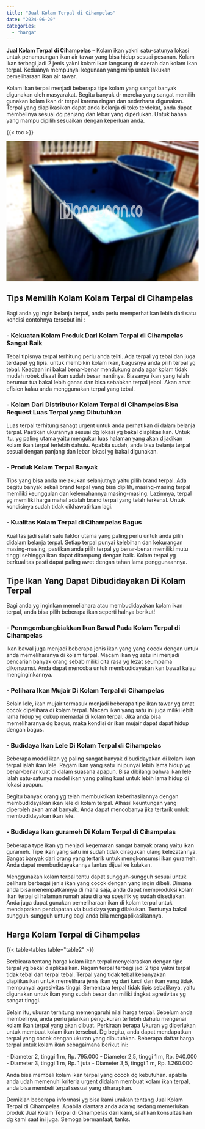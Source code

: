 ```yaml
---
title: "Jual Kolam Terpal di Cihampelas"
date: "2024-06-20"
categories: 
  - "harga"
---
```


**Jual Kolam Terpal di Cihampelas** – Kolam ikan yakni satu-satunya lokasi untuk penampungan ikan air tawar yang bisa hidup sesuai pesanan. Kolam ikan terbagi jadi 2 jenis yakni kolam ikan langsung dr daerah dan kolam ikan terpal. Keduanya mempunyai kegunaan yang mirip untuk lakukan pemeliharaan ikan air tawar.

Kolam ikan terpal menjadi beberapa tipe kolam yang sangat banyak digunakan oleh masyarakat. Begitu banyak dr mereka yang sangat memilih gunakan kolam ikan dr terpal karena ringan dan sederhana digunakan. Terpal yang diaplikasikan dapat anda belanja di toko terdekat, anda dapat membelinya sesuai dg panjang dan lebar yang diperlukan. Untuk bahan yang mampu dipilih sesuaikan dengan keperluan anda.

{{< toc >}}

![Jual Kolam Terpal di Cihampelas](/images/jual-kolam-terpal-22.png)

## Tips Memilih Kolam Kolam Terpal di Cihampelas

Bagi anda yg ingin belanja terpal, anda perlu memperhatikan lebih dari satu kondisi contohnya tersebut ini :

### \- Kekuatan Kolam Produk Dari Kolam Terpal di Cihampelas Sangat Baik

Tebal tipisnya terpal terhitung perlu anda teliti. Ada terpal yg tebal dan juga terdapat yg tipis. untuk membikin kolam ikan, bagusnya anda pilih terpal yg tebal. Keadaan ini bakal benar-benar mendukung anda agar kolam tidak mudah robek disaat ikan sudah besar nantinya. Biasanya ikan yang telah berumur tua bakal lebih ganas dan bisa sebabkan terpal jebol. Akan amat efisien kalau anda menggunakan terpal yang tebal.

### \- Kolam Dari Distributor Kolam Terpal di Cihampelas Bisa Request Luas Terpal yang Dibutuhkan

Luas terpal terhitung sanagt urgent untuk anda perhatikan di dalam belanja terpal. Pastikan ukurannya sesuai dg lokasi yg bakal diaplikasikan. Untuk itu, yg paling utama yaitu mengukur luas halaman yang akan dijadikan kolam ikan terpal terlebih dahulu. Apabila sudah, anda bisa belanja terpal sesuai dengan panjang dan lebar lokasi yg bakal digunakan.

### \- Produk Kolam Terpal Banyak

Tips yang bisa anda melakukan selanjutnya yaitu pilih brand terpal. Ada begitu banyak sekali brand terpal yang bisa dipilih, masing-masing terpal memiliki keunggulan dan kelemahannya masing-masing. Lazimnya, terpal yg memiliki harga mahal adalah brand terpal yang telah terkenal. Untuk kondisinya sudah tidak dikhawatirkan lagi.

### \- Kualitas Kolam Terpal di Cihampelas Bagus

Kualitas jadi salah satu faktor utama yang paling perlu untuk anda pilih didalam belanja terpal. Setiap terpal punyai kelebihan dan kekurangan masing-masing, pastikan anda pilih terpal yg benar-benar memiliki mutu tinggi sehingga ikan dapat ditampung dengan baik. Kolam terpal yg berkualitas pasti dapat paling awet dengan tahan lama penggunaannya.

## Tipe Ikan Yang Dapat Dibudidayakan Di Kolam Terpal

Bagi anda yg inginkan memeliahara atau membudidayakan kolam ikan terpal, anda bisa pilih beberapa ikan seperti halnya berikut!

### \- Penmgembangbiakkan Ikan Bawal Pada Kolam Terpal di Cihampelas

Ikan bawal juga menjadi beberapa jenis ikan yang yang cocok dengan untuk anda memeliharanya di kolam terpal. Macam ikan yg satu ini menjadi pencarian banyak orang sebab miliki cita rasa yg lezat seumpama dikonsumsi. Anda dapat mencoba untuk membudidayakan kan bawal kalau menginginkannya.

### \- Pelihara Ikan Mujair Di Kolam Terpal di Cihampelas

Selain lele, ikan mujair termasuk menjadi beberapa tipe ikan tawar yg amat cocok dipelihara di kolam terpal. Macam ikan yang satu ini juga miliki lebih lama hidup yg cukup memadai di kolam terpal. Jika anda bisa memeliharanya dg bagus, maka kondisi dr ikan mujair dapat dapat hidup dengan bagus.

### \- Budidaya Ikan Lele Di Kolam Terpal di Cihampelas

Beberapa model ikan yg paling sangat banyak dibudidayakan di kolam ikan terpal ialah ikan lele. Ragam ikan yang satu ini punyai lebih lama hidup yg benar-benar kuat di dalam suasana apapun. Bisa dibilang bahwa ikan lele ialah satu-satunya model ikan yang paling kuat untuk lebih lama hidup di lokasi apapun.

Begitu banyak orang yg telah membuktikan keberhasilannya dengan membudidayakan ikan lele di kolam terpal. Alhasil keuntungan yang diperoleh akan amat banyak. Anda dapat mencobanya jika tertarik untuk membudidayakan ikan lele.

### \- Budidaya Ikan gurameh Di Kolam Terpal di Cihampelas

Beberapa type ikan yg menjadi kegemaran sangat banyak orang yaitu ikan gurameh. Tipe ikan yang satu ini sudah tidak diragukan ulang kelezatannya. Sangat banyak dari orang yang tertarik untuk mengkonsumsi ikan gurameh. Anda dapat membudidayakannya lantas dijual ke kulakan.

Menggunakan kolam terpal tentu dapat sungguh-sungguh sesuai untuk pelihara berbagai jenis ikan yang cocok dengan yang ingin dibeli. Dimana anda bisa menempatkannya di mana saja, anda dapat memproduksi kolam ikan terpal di halaman rumah atau di area spesifik yg sudah disediakan. Anda juga dapat gunakan pemeliharaan ikan di kolam terpal untuk mendapatkan pendapatan via budidaya yang dilakukan. Tentunya bakal sungguh-sungguh untung bagi anda bila mengaplikasikannya.

## Harga Kolam Terpal di Cihampelas

{{< table-tables table="table2" >}}

Berbicara tentang harga kolam ikan terpal menyelaraskan dengan tipe terpal yg bakal diaplikasikan. Ragam terpal terbagi jadi 2 tipe yakni terpal tidak tebal dan terpal tebal. Terpal yang tidak tebal kebanyakan diaplikasikan untuk memelihara jenis ikan yg dari kecil dan ikan yang tidak mempunyai agresivitas tinggi. Sementara terpal tidak tipis sebaliknya, yaitu digunakan untuk ikan yang sudah besar dan miliki tingkat agretivitas yg sangat tinggi.

Selain itu, ukuran terhitung memengaruhi nilai harga terpal. Sebelum anda membelinya, anda perlu jalankan pengukuran terlebih dahulu mengenai kolam ikan terpal yang akan dibuat. Perkiraan berapa Ukuran yg diperlukan untuk membuat kolam ikan tersebut. Dg begitu, anda dapat mendapatkan terpal yang cocok dengan ukuran yang dibutuhkan. Beberapa daftar harga terpal untuk kolam ikan sebagaimana berikut ini:

\- Diameter 2, tinggi 1 m, Rp. 795.000 - Diameter 2,5, tinggi 1 m, Rp. 940.000 - Diameter 3, tinggi 1 m, Rp. 1 juta - Diameter 3,5, tinggi 1 m, Rp. 1.260.000

Anda bisa membeli kolam ikan terpal yang cocok dg kebutuhan. apabila anda udah memenuhi kriteria urgent didalam membuat kolam ikan terpal, anda bisa membeli terpal sesuai yang diharapkan.

Demikian beberapa informasi yg bisa kami uraikan tentang Jual Kolam Terpal di Cihampelas. Apabila diantara anda ada yg sedang memerlukan produk Jual Kolam Terpal di Cihampelas dari kami, silahkan konsultasikan dg kami saat ini juga. Semoga bermanfaat, tanks.
